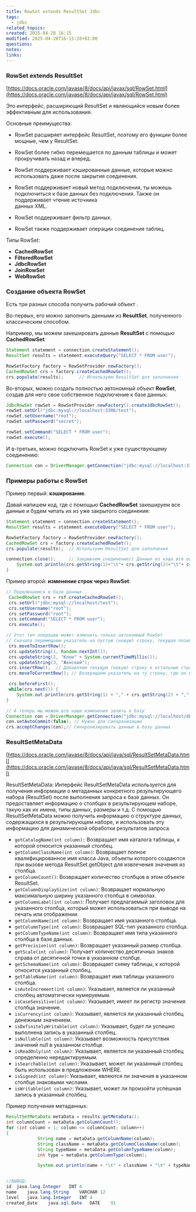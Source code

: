 ```yaml
---
title: RowSet extends ResultSet Jdbc
tags:
  - jdbc
related_topics: 
created: 2025-04-28 16:15
modified: 2025-04-28T16:15:28+03:00
questions: 
notes: 
links: 
---
```


### RowSet extends ResultSet

[https://docs.oracle.com/javase/8/docs/api/javax/sql/RowSet.html](https://docs.oracle.com/javase/8/docs/api/javax/sql/RowSet.html)

Это интерфейс, расширяющий ResultSet и являющийся новым более эффективным для использования.

Основные преимущества:

- RowSet расширяет интерфейс ResultSet, поэтому его функции более мощные, чем у ResultSet.
- RowSet более гибко перемещается по данным таблицы и может прокручивать назад и вперед.
- RowSet поддерживает кэшированные данные, которые можно использовать даже после закрытия соединения.
- RowSet поддерживает новый метод подключения, ты можешь подключиться к базе данных без подключения. Также он поддерживает чтение источника  
    данных XML.  
    
- RowSet поддерживает фильтр данных.
- RowSet также поддерживает операции соединения таблиц.

Типы RowSet:

- **CachedRowSet**
- **FilteredRowSet**
- **JdbcRowSet**
- **JoinRowSet**
- **WebRowSet**

### Создание объекта RowSet

Есть три разных способа получить рабочий объект .

Во-первых, его можно заполнить данными из **ResultSet**, полученного классическим способом.

Например, мы можем закешировать данные **ResultSet** с помощью **CachedRowSet**:

```Java
Statement statement = connection.createStatement();
ResultSet results = statement.executeQuery("SELECT * FROM user");

RowSetFactory factory = RowSetProvider.newFactory();
CachedRowSet crs = factory.createCachedRowSet();
crs.populate(results);		// Используем ResultSet для заполнения
```

Во-вторых, можно создать полностью автономный объект **RowSet**, создав для него свое собственное подключение к базе данных:

```Java
JdbcRowSet rowSet = RowSetProvider.newFactory().createJdbcRowSet();
rowSet.setUrl("jdbc:mysql://localhost:3306/test");
rowSet.setUsername("root");
rowSet.setPassword("secret");

rowSet.setCommand("SELECT * FROM user");
rowSet.execute();
```

И в-третьих, можно подключить RowSet к уже существующему соединению:

```Java
Connection con = DriverManager.getConnection("jdbc:mysql://localhost:3306/test", "root", "root");JdbcRowSet rowSet = new JdbcRowSetImpl(con);rowSet.setCommand("SELECT * FROM user");rowSet.execute();
```

### Примеры работы с RowSet

Пример первый: **кэширование**.

Давай напишем код, где с помощью **CachedRowSet** закешируем все данные и будем читать их из уже закрытого соединения:

```Java
Statement statement = connection.createStatement();
ResultSet results = statement.executeQuery("SELECT * FROM user");

RowSetFactory factory = RowSetProvider.newFactory();
CachedRowSet crs = factory.createCachedRowSet();
crs.populate(results);	// Используем ResultSet для заполнения

connection.close();		// Закрываем соединение// Данные из кэша все еще доступныwhile(crs.next()) {
  	System.out.println(crs.getString(1)+"\t"+ crs.getString(2)+"\t"+ crs.getString(3));
}
```

Пример второй: **изменение строк через RowSet**:

```Java
// Подключаемся к базе данных
 CachedRowSet crs = rsf.createCachedRowSet();
 crs.setUrl("jdbc:mysql://localhost/test");
 crs.setUsername("root");
 crs.setPassword("root");
 crs.setCommand("SELECT * FROM user");
 crs.execute();

// Этот тип операции может изменить только автономный RowSet
// Сначала перемещаем указатель на пустую (новую) строку, текущая позиция запоминается
 crs.moveToInsertRow();
 crs.updateString(1, Random.nextInt());
 crs.updateString(2, "Клон" + System.currentTimeMillis());
 crs.updateString(3, "Женский");
 crs.insertRow();  // Добавляем текущую (новую) строку к остальные строкам
 crs.moveToCurrentRow(); // Возвращаем указатель на ту строку, где он был до вставки

 crs.beforeFirst();
 while(crs.next()) {
 	System.out.println(crs.getString(1) + "," + crs.getString(2) + "," + crs.getString(3));
}

// А теперь мы можем все наши изменения залить в базу
Connection con = DriverManager.getConnection("jdbc:mysql://localhost/dbtest", "root", "root");
con.setAutoCommit(false); // Нужно для синхронизации
crs.acceptChanges(con);// Синхронизировать данные в базу данных
```

### ResultSetMetaData

[https://docs.oracle.com/javase/8/docs/api/java/sql/ResultSetMetaData.html](https://docs.oracle.com/javase/8/docs/api/java/sql/ResultSetMetaData.html)

ResultSetMetaData: Интерфейс ResultSetMetaData используется для получения информации о метаданных конкретного результирующего набора (ResultSet) после выполнения запроса к базе данных. Он предоставляет информацию о столбцах в результирующем наборе, такую как их имена, типы данных, размеры и т.д. С помощью ResultSetMetaData можно получить информацию о структуре данных, содержащихся в результирующем наборе, и использовать эту информацию для динамической обработки результатов запроса.

- `getCatalogName(int column):` Возвращает имя каталога таблицы, к которой относится указанный столбец.
- `getColumnClassName(int column)`: Возвращает полное квалифицированное имя класса Java, объекты которого создаются при вызове метода ResultSet.getObject для извлечения значения из столбца.
- `getColumnCount()`: Возвращает количество столбцов в этом объекте ResultSet.
- `getColumnDisplaySize(int column)`: Возвращает нормальную максимальную ширину указанного столбца в символах.
- `getColumnLabel(int column)`: Получает предлагаемый заголовок для указанного столбца, который может использоваться при выводе на печать или отображении.
- `getColumnName(int column)`: Возвращает имя указанного столбца.
- `getColumnType(int column)`: Возвращает SQL-тип указанного столбца.
- `getColumnTypeName(int column)`: Возвращает имя типа указанного столбца в базе данных.
- `getPrecision(int column)`: Возвращает указанный размер столбца.
- `getScale(int column)`: Получает количество десятичных знаков справа от десятичной точки в указанном столбце.
- `getSchemaName(int column)`: Возвращает схему таблицы, к которой относится указанный столбец.
- `getTableName(int column)`: Возвращает имя таблицы указанного столбца.
- `isAutoIncrement(int column)`: Указывает, является ли указанный столбец автоматически нумеруемым.
- `isCaseSensitive(int column)`: Указывает, имеет ли регистр значения столбца значение.
- `isCurrency(int column)`: Указывает, является ли указанный столбец денежным значением.
- `isDefinitelyWritable(int column)`: Указывает, будет ли успешно выполнена запись в указанный столбец.
- `isNullable(int column)`: Указывает возможность присутствия значений null в указанном столбце.
- `isReadOnly(int column)`: Указывает, является ли указанный столбец определенно нередактируемым.
- `isSearchable(int column)`: Указывает, может ли указанный столбец быть использован в предложении WHERE.
- `isSigned(int column)`: Указывает, являются ли значения в указанном столбце знаковыми числами.
- `isWritable(int column)`: Указывает, может ли произойти успешная запись в указанный столбец.

Пример получения метаданных:

```Java
ResultSetMetaData metaData = results.getMetaData();
int columnCount = metaData.getColumnCount();
for (int column = 1; column <= columnCount; column++)
{
        	String name = metaData.getColumnName(column);
        	String className = metaData.getColumnClassName(column);
        	String typeName = metaData.getColumnTypeName(column);
        	int type = metaData.getColumnType(column);

        	System.out.println(name + "\t" + className + "\t" + typeName + "\t" + type);


//ВЫВОД:
id	java.lang.Integer	INT	4
name	java.lang.String	VARCHAR	12
level	java.lang.Integer	INT	4
created_date	java.sql.Date	DATE	91
```

  
